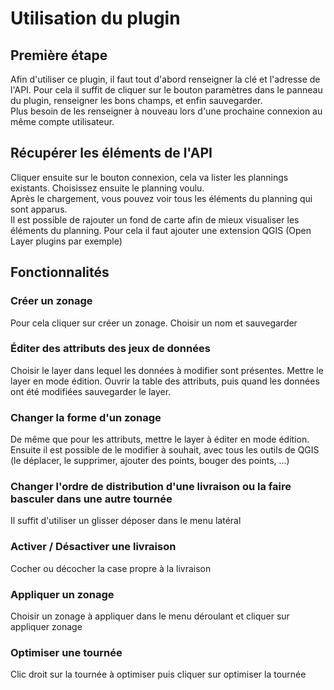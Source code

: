 # Utilisation du plugin
## Première étape
Afin d'utiliser ce plugin, il faut tout d'abord renseigner la clé et l'adresse de l'API.
Pour cela il suffit de cliquer sur le bouton paramètres dans le panneau du plugin, renseigner les bons champs, et enfin sauvegarder.  
Plus besoin  de les renseigner à nouveau lors d'une prochaine connexion au même compte utilisateur.

## Récupérer les éléments de l'API
Cliquer ensuite sur le bouton connexion, cela va lister les plannings existants. Choisissez ensuite le planning voulu.  
Après le chargement, vous pouvez voir tous les éléments du planning qui sont apparus.  
Il est possible de rajouter un fond de carte afin de mieux visualiser les éléments du planning. Pour cela il faut ajouter une extension QGIS (Open Layer plugins par exemple)
## Fonctionnalités
### Créer un zonage
Pour cela cliquer sur créer un zonage. Choisir un nom et sauvegarder
### Éditer des attributs des jeux de données
Choisir le layer dans lequel les données à modifier sont présentes. Mettre le layer en mode édition. Ouvrir la table des attributs, puis quand les données ont été modifiées sauvegarder le layer.
### Changer la forme d'un zonage
De même que pour les attributs, mettre le layer à éditer en mode édition. Ensuite il est possible de le modifier à souhait, avec tous les outils de QGIS (le déplacer, le supprimer, ajouter des points, bouger des points, ...)
### Changer l'ordre de distribution d'une livraison ou la faire basculer dans une autre tournée
Il suffit d'utiliser un glisser déposer dans le menu latéral
### Activer / Désactiver une livraison
Cocher ou décocher la  case propre à la livraison
### Appliquer un zonage
Choisir un zonage à appliquer dans le menu déroulant et cliquer sur appliquer zonage
### Optimiser une tournée
Clic droit sur la tournée à optimiser puis cliquer sur optimiser la tournée